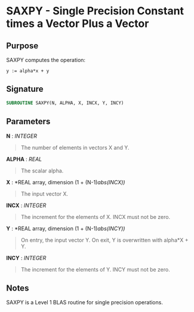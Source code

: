 # SAXPY - Single Precision Constant times a Vector Plus a Vector

## Purpose

SAXPY computes the operation:

```
y := alpha*x + y
```

## Signature

```fortran
SUBROUTINE SAXPY(N, ALPHA, X, INCX, Y, INCY)
```

## Parameters

**N** : *INTEGER*
> The number of elements in vectors X and Y.

**ALPHA** : *REAL*
> The scalar alpha.

**X** : *REAL array, dimension (1 + (N-1)*abs(INCX))*
> The input vector X.

**INCX** : *INTEGER*
> The increment for the elements of X. INCX must not be zero.

**Y** : *REAL array, dimension (1 + (N-1)*abs(INCY))*
> On entry, the input vector Y. On exit, Y is overwritten with alpha*X + Y.

**INCY** : *INTEGER*
> The increment for the elements of Y. INCY must not be zero.

## Notes

SAXPY is a Level 1 BLAS routine for single precision operations.
